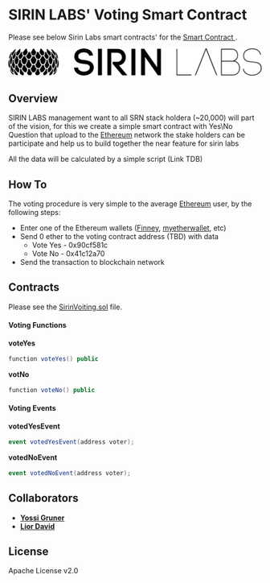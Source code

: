 
# SIRIN LABS' Voting Smart Contract

Please see below Sirin Labs smart contracts' for the [Smart Contract ][sirinlabs].

![SirinLabs Logo](images/logo.png)

## Overview
SIRIN LABS management want to all SRN stack holdera (~20,000) will part of the vision, for this we create a simple smart contract with Yes\No Question that upload to the [Ethereum][ethereum] network  the stake holders can be participate and help us to build together the near feature for sirin labs

All the data will be calculated by a simple script (Link TDB)

## How To
The voting procedure is very simple to the average [Ethereum][ethereum] user, by the following steps:
*  Enter one of the Ethereum wallets ([Finney][sirinlabs], [myetherwallet][myetherwallet], etc)
* Send 0 ether to the voting contract address (TBD) with data
	* Vote Yes - 0x90cf581c
	* Vote No - 0x41c12a70
* Send the transaction to blockchain network

## Contracts

Please see the [SirinVoiting.sol](SirinVoiting.sol) file.

#### Voting Functions

**voteYes**
```cs
function voteYes() public
```

**votNo**
```cs
function voteNo() public
```

#### Voting Events


**votedYesEvent**
```cs
event votedYesEvent(address voter);
```

**votedNoEvent**
```cs
event votedNoEvent(address voter);
```

## Collaborators

* **[Yossi Gruner](https://github.com/yossigruner)**
* **[Lior David](https://github.com/liordavid)**


## License

Apache License v2.0


[sirinlabs]: https://www.sirinlabs.com
[ethereum]: https://www.ethereum.org/
[myetherwallet]:(https://www.myetherwallet.com/)

